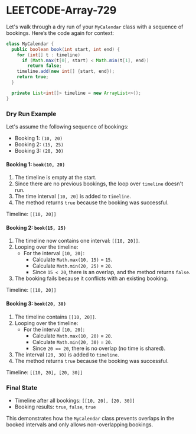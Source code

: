 # LEETCODE-Array-729
Let's walk through a dry run of your `MyCalendar` class with a sequence of bookings. Here’s the code again for context:

```java
class MyCalendar {
  public boolean book(int start, int end) {
    for (int[] t : timeline)
      if (Math.max(t[0], start) < Math.min(t[1], end))
        return false;
    timeline.add(new int[] {start, end});
    return true;
  }

  private List<int[]> timeline = new ArrayList<>();
}
```

### Dry Run Example

Let's assume the following sequence of bookings:

- Booking 1: `(10, 20)`
- Booking 2: `(15, 25)`
- Booking 3: `(20, 30)`

#### Booking 1: `book(10, 20)`
1. The timeline is empty at the start.
2. Since there are no previous bookings, the loop over `timeline` doesn't run.
3. The time interval `[10, 20]` is added to `timeline`.
4. The method returns `true` because the booking was successful.

Timeline: `[[10, 20]]`

#### Booking 2: `book(15, 25)`
1. The timeline now contains one interval: `[[10, 20]]`.
2. Looping over the timeline:
   - For the interval `[10, 20]`:
     - Calculate `Math.max(10, 15)` = `15`.
     - Calculate `Math.min(20, 25)` = `20`.
     - Since `15 < 20`, there is an overlap, and the method returns `false`.
3. The booking fails because it conflicts with an existing booking.

Timeline: `[[10, 20]]`

#### Booking 3: `book(20, 30)`
1. The timeline contains `[[10, 20]]`.
2. Looping over the timeline:
   - For the interval `[10, 20]`:
     - Calculate `Math.max(10, 20)` = `20`.
     - Calculate `Math.min(20, 30)` = `20`.
     - Since `20 == 20`, there is no overlap (no time is shared).
3. The interval `[20, 30]` is added to `timeline`.
4. The method returns `true` because the booking was successful.

Timeline: `[[10, 20], [20, 30]]`

### Final State

- Timeline after all bookings: `[[10, 20], [20, 30]]`
- Booking results: `true`, `false`, `true`

This demonstrates how the `MyCalendar` class prevents overlaps in the booked intervals and only allows non-overlapping bookings.
